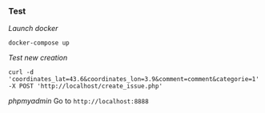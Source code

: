 ### Test

*Launch docker*

```
docker-compose up
```


*Test new creation*
```
curl -d 'coordinates_lat=43.6&coordinates_lon=3.9&comment=comment&categorie=1' -X POST 'http://localhost/create_issue.php'
```

*phpmyadmin*
Go to `http://localhost:8888`
